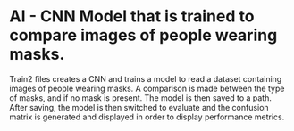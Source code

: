 # AI - CNN Model that is trained to compare images of people wearing masks.


Train2 files creates a CNN and trains a model to read a dataset containing images of people wearing masks. A comparison is made between the type of masks, and if no mask is present.
The model is then saved to a path. After saving, the model is then switched to evaluate and the confusion matrix is generated and displayed in order to display performance metrics.
